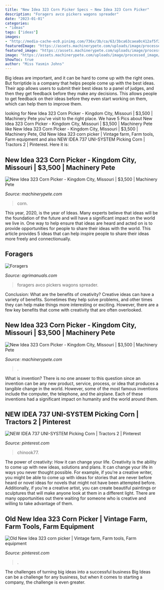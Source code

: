```yaml
---
title: "New Idea 323 Corn Picker Specs ~ New Idea 323 Corn Picker"
description: "Foragers avco pickers wagons spreader"
date: "2023-01-01"
categories:
- "ideas"
tags: ["ideas"]
images:
- "http://media-cache-ec0.pinimg.com/736x/3b/ca/63/3bca63caea0c412af5f212d498951eec.jpg"
featuredImage: "https://assets.machinerypete.com/uploads/image/processed_image/14698975/img.axd"
featured_image: "https://assets.machinerypete.com/uploads/image/processed_image/14698975/img.axd"
image: "https://assets.machinerypete.com/uploads/image/processed_image/14698939/img.axd"
ShowToc: true
author: "Miss Yasmin Johns"
---
```



Big ideas are important, and it can be hard to come up with the right ones. But forriptide is a company that helps people come up with the best ideas. Their app allows users to submit their best ideas to a panel of judges, and then they get feedback before they make any decisions. This allows people to get feedback on their ideas before they even start working on them, which can help them to improve them.

	

		
looking for New Idea 323 Corn Picker - Kingdom City, Missouri | $3,500 | Machinery Pete you've visit to the right place. We have 5 Pics about New Idea 323 Corn Picker - Kingdom City, Missouri | $3,500 | Machinery Pete like New Idea 323 Corn Picker - Kingdom City, Missouri | $3,500 | Machinery Pete, Old New Idea 323 corn picker | Vintage farm, Farm tools, Farm equipment and also NEW IDEA 737 UNI-SYSTEM Picking Corn | Tractors 2 | Pinterest. Here it is:
		
    
## New Idea 323 Corn Picker - Kingdom City, Missouri | $3,500 | Machinery Pete

<img loading=lazy src="https://assets.machinerypete.com/uploads/image/processed_image/14698939/img.axd" onerror="this.onerror=null;this.src='https://tse4.mm.bing.net/th?id=OIP.uYBI_ti_HJZZs1yllIY6hQHaE8&amp;pid=15.1';" alt="New Idea 323 Corn Picker - Kingdom City, Missouri | $3,500 | Machinery Pete">

_Source: machinerypete.com_

>corn. 

	

This year, 2020, is the year of Ideas. Many experts believe that ideas will be the foundation of the future and will have a significant impact on the world we live in. One way to help ensure that ideas are heard and acted on is to provide opportunities for people to share their ideas with the world. This article provides 5 ideas that can help inspire people to share their ideas more freely and connectionually.

    
## Foragers

<img loading=lazy src="https://7.cdn.ekm.net/ekmps/shops/vintagetractor/images/avco-new-ideas-harvesting-guide-1967-combine-pickers-foragers-wagons-spreader-broch-28978-p.png?w=500&amp;h=380&amp;v=696656C9-2CF1-45BD-8059-16B11FB66A59" onerror="this.onerror=null;this.src='https://tse2.mm.bing.net/th?id=OIP.g4_PPY3rUIpXtkBGoKXJ9wHaFo&amp;pid=15.1';" alt="Foragers">

_Source: agrimanuals.com_

>foragers avco pickers wagons spreader. 

	

Conclusion: What are the benefits of creativity?
Creative ideas can have a variety of benefits. Sometimes they help solve problems, and other times they can help make things more interesting or exciting. However, there are a few key benefits that come with creativity that are often overlooked.

    
## New Idea 323 Corn Picker - Kingdom City, Missouri | $3,500 | Machinery Pete

<img loading=lazy src="https://assets.machinerypete.com/uploads/image/processed_image/14698975/img.axd" onerror="this.onerror=null;this.src='https://tse1.mm.bing.net/th?id=OIP.nBq2PWXfhqGnA1yVoGCd6gHaE8&amp;pid=15.1';" alt="New Idea 323 Corn Picker - Kingdom City, Missouri | $3,500 | Machinery Pete">

_Source: machinerypete.com_

>. 

	

What is invention?
There is no one answer to this question since an invention can be any new product, service, process, or idea that produces a tangible change in the world. However, some of the most famous inventions include the computer, the telephone, and the airplane. Each of these inventions had a significant impact on humanity and the world around them.

    
## NEW IDEA 737 UNI-SYSTEM Picking Corn | Tractors 2 | Pinterest

<img loading=lazy src="http://media-cache-ec0.pinimg.com/736x/3b/ca/63/3bca63caea0c412af5f212d498951eec.jpg" onerror="this.onerror=null;this.src='https://tse2.mm.bing.net/th?id=OIP.6iRv5FZfDo6Ada2MVgrO3gHaFj&amp;pid=15.1';" alt="NEW IDEA 737 UNI-SYSTEM Picking Corn | Tractors 2 | Pinterest">

_Source: pinterest.com_

>chinook77. 

	

The power of creativity: How it can change your life.
Creativity is the ability to come up with new ideas, solutions and plans. It can change your life in ways you never thought possible. For example, if you're a creative writer, you might be able to come up with ideas for stories that are never before heard or novel ideas for novels that might not have been attempted before. Additionally, if you're a creative artist, you can create beautiful paintings or sculptures that will make anyone look at them in a different light. There are many opportunities out there waiting for someone who is creative and willing to take advantage of them.

    
## Old New Idea 323 Corn Picker | Vintage Farm, Farm Tools, Farm Equipment

<img loading=lazy src="https://i.pinimg.com/736x/4b/82/b6/4b82b68cff725e0013c9f0e10cde98d6.jpg" onerror="this.onerror=null;this.src='https://tse3.mm.bing.net/th?id=OIP.fOVkW7kgESzmn6n5VPyimQHaFj&amp;pid=15.1';" alt="Old New Idea 323 corn picker | Vintage farm, Farm tools, Farm equipment">

_Source: pinterest.com_

>. 

	

The challenges of turning big ideas into a successful business
Big Ideas can be a challenge for any business, but when it comes to starting a company, the challenge is even greater.

